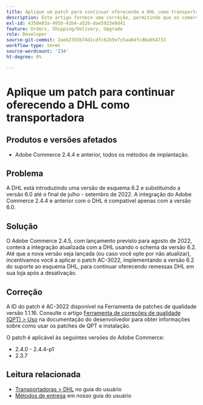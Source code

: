 ```yaml
---
title: Aplique um patch para continuar oferecendo a DHL como transportadora
description: Este artigo fornece uma correção, permitindo que os comerciantes que usam o Adobe Commerce 2.4.4 e anterior continuem oferecendo o envio para a DHL, depois que o esquema DHL 6.0 for descontinuado no final de julho a setembro de 2022.
exl-id: 4350e83a-495b-41b4-a526-dae5923e9d41
feature: Orders, Shipping/Delivery, Upgrade
role: Developer
source-git-commit: 2aeb2355b74d1cdfc62b5e7c5aa04fcd0a654733
workflow-type: tm+mt
source-wordcount: '234'
ht-degree: 0%

---
```


# Aplique um patch para continuar oferecendo a DHL como transportadora


## Produtos e versões afetados

* Adobe Commerce 2.4.4 e anterior, todos os métodos de implantação.

## Problema

A DHL está introduzindo uma versão de esquema 6.2 e substituindo a versão 6.0 até o final de julho - setembro de 2022. A integração do Adobe Commerce 2.4.4 e anterior com o DHL é compatível apenas com a versão 6.0.

## Solução

O Adobe Commerce 2.4.5, com lançamento previsto para agosto de 2022, conterá a integração atualizada com a DHL usando o schema da versão 6.2. Até que a nova versão seja lançada (ou caso você opte por não atualizar), incentivamos você a aplicar o patch AC-3022, implementando a versão 6.2 do suporte ao esquema DHL, para continuar oferecendo remessas DHL em sua loja após a desativação.

## Correção

A ID do patch é AC-3022 disponível na Ferramenta de patches de qualidade versão 1.1.16.
Consulte o artigo [Ferramenta de correções de qualidade (QPT) > Uso](https://experienceleague.adobe.com/pt-br/docs/commerce-operations/tools/quality-patches-tool/usage) na documentação do desenvolvedor para obter informações sobre como usar os patches de QPT e instalação.

O patch é aplicável às seguintes versões do Adobe Commerce:

* 2.4.0 - 2.4.4-p1
* 2.3.7

## Leitura relacionada

* [Transportadoras > DHL](https://experienceleague.adobe.com/pt-br/docs/commerce-admin/stores-sales/delivery/shipping-carriers/dhl) no guia do usuário
* [Métodos de entrega](https://experienceleague.adobe.com/pt-br/docs/commerce-admin/config/sales/delivery-methods) em nosso guia do usuário

